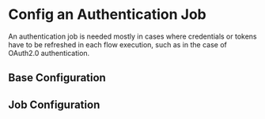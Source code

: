 # Config an Authentication Job

An authentication job is needed mostly in cases where credentials or tokens have to 
be refreshed in each flow execution, such as in the case of OAuth2.0 authentication. 

## Base Configuration

## Job Configuration

